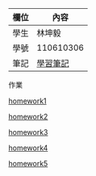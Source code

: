 欄位 | 內容
-----|--------
學生 |  林坤毅
學號 | 110610306
筆記 | [學習筆記](https://github.com/kun68/wp108b/blob/master/%E7%B6%B2%E9%A0%81%E8%A8%AD%E8%A8%88%E7%AD%86%E8%A8%98.txt)

作業

[homework1](https://github.com/kun68/wp108b/blob/master/about.ME2.html)

[homework2](https://github.com/kun68/wp108b/blob/master/form.html)

[homework3](https://github.com/kun68/wp108b/tree/master/homework3)

[homework4](https://github.com/kun68/wp108b/tree/master/kunWeb)

[homework5](https://github.com/kun68/wp108b/tree/master/homework4)
